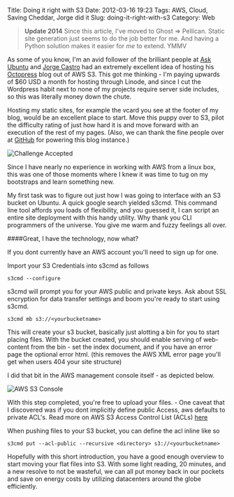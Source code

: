 Title: Doing it right with S3
Date: 2012-03-16 19:23
Tags: AWS, Cloud, Saving Cheddar, Jorge did it
Slug: doing-it-right-with-s3
Category: Web

> **Update 2014** Since this article, I've moved to Ghost => Pellican. Static site generation just seems to do the job better for me. And having a Python solution makes it easier for *me* to extend. YMMV

As some of you know, I'm an avid follower of the brilliant people at [Ask Ubuntu](http://www.askubuntu.com) and [Jorge Castro](http://www.jorgecastro.org) had an extremely excellent idea of hosting his [Octopress](http://www.octopress.org) blog out of AWS S3. This got me thinking - I'm paying upwards of $60 USD a month for hosting through Linode, and since I cut the Wordpress habit next to none of my projects require server side includes, so this was literally money down the chute.

Hosting my static sites, for example the vcard you see at the footer of my blog, would be an excellent place to start. Move this puppy over to S3, pilot the difficulty rating of just how hard it is and move forward with an execution of the rest of my pages. (Also, we can thank the fine people over at [GitHub](http://www.github.com) for powering this blog instance.)

![Challenge Accepted](/images/2012/March/challenge_accepted.png)

Since I have nearly no experience in working with AWS from a linux box, this was one of those moments where I knew it was time to tug on my bootstraps and learn something new.

My first task was to figure out just how I was going to interface with an S3 bucket on Ubuntu. A quick google search yielded s3cmd. This command line tool affords you loads of flexibility, and you guessed it, I can script an entire site deployment with this handy utility. Why thank you CLI programmers of the universe. You give me warm and fuzzy feelings all over.




####Great, I have the technology, now what?

If you dont currently have an AWS account you'll need to sign up for one.

Import your S3 Credentials into s3cmd as follows

    s3cmd --configure

s3cmd will prompt you for your AWS public and private keys. Ask about SSL encryption for data transfer settings and boom you're ready to start using s3cmd.

    s3cmd mb s3://<yourbucketname>

This will create your s3 bucket, basically just alotting a bin for you to start placing files. With the bucket created, you should enable serving of web-content from the bin - set the index document, and if you have an error page the optional error html. (this removes the AWS XML error page you'll get when users 404 your site structure)

I did that bit in the AWS management console itself - as depicted below.

![AWS S3 Console](/images/2012/March/s3_console.png)

With this step completed, you're free to upload your files. - One caveat that I discovered was if you dont implicitly define public Access, aws defaults to private ACL's. Read more on AWS S3 Access Control List (ACLs) [here](http://aws.amazon.com/articles/5050)

When pushing files to your S3 bucket, you can define the acl inline like so

    s3cmd put --acl-public --recursive <directory> s3://<yourbucketname>

Hopefully with this short introduction, you have a good enough overview to start moving your flat files into S3. With some light reading, 20 minutes, and a new resolve to not be wasteful, we can all put money back in our pockets and save on energy costs by utilizing datacenters around the globe efficiently.
